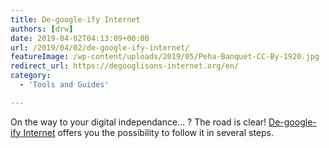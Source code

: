 ```yaml
---
title: De-google-ify Internet
authors: [drw]
date: 2019-04-02T04:13:09+00:00
url: /2019/04/02/de-google-ify-internet/
featureImage: /wp-content/uploads/2019/05/Peha-Banquet-CC-By-1920.jpg
redirect_url: https://degooglisons-internet.org/en/
category:
  - 'Tools and Guides'

---
```

On the way to your digital independance… ? The road is clear!
[De-google-ify Internet][1] offers you the possibility to follow it in several steps.

 [1]: https://degooglisons-internet.org/en/
